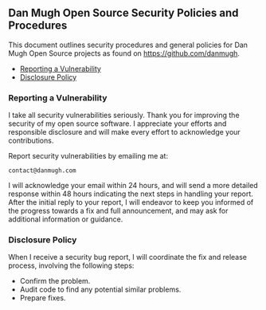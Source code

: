 ## Dan Mugh Open Source Security Policies and Procedures

This document outlines security procedures and general policies for Dan Mugh Open Source projects as found on https://github.com/danmugh.

* [Reporting a Vulnerability](#reporting-a-Vulnerability)
* [Disclosure Policy](#disclosure-policy)

### Reporting a Vulnerability
I take all security vulnerabilities seriously. Thank you for improving the security of my open source software. I appreciate your efforts and responsible disclosure and will make every effort to acknowledge your contributions.

Report security vulnerabilities by emailing me at:

`contact@danmugh.com`

I will acknowledge your email within 24 hours, and will send a more detailed response within 48 hours indicating the next steps in handling your report. After the initial reply to your report, I will endeavor to keep you informed of the progress towards a fix and full announcement, and may ask for additional information or guidance.

### Disclosure Policy

When I receive a security bug report, I will coordinate the fix and release process, involving the following steps:

* Confirm the problem.
* Audit code to find any potential similar problems.
* Prepare fixes.